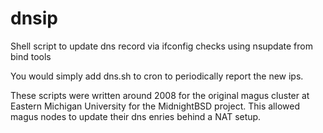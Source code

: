 # dnsip
Shell script to update dns record via ifconfig checks using nsupdate from bind tools

You would simply add dns.sh to cron to periodically report the new ips. 


These scripts were written around 2008 for the original magus cluster at Eastern Michigan University for the MidnightBSD project.  This allowed magus nodes to update their dns enries behind a NAT setup.
